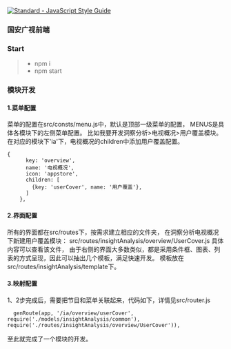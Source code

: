 [![Standard - JavaScript Style Guide](https://cdn.rawgit.com/feross/standard/master/badge.svg)](https://github.com/feross/standard)

### 国安广视前端

### Start
>* npm i
>* npm start

### 模块开发
#### 1.菜单配置
菜单的配置在src/consts/menu.js中，默认是顶部一级菜单的配置，
MENUS是具体各模块下的左侧菜单配置。
比如我要开发洞察分析>电视概况>用户覆盖模块。
在对应的模块下'ia'下，电视概况的children中添加用户覆盖配置。
```
{
      key: 'overview',
      name: '电视概况',
      icon: 'appstore',
      children: [
        {key: 'userCover', name: '用户覆盖'},
      ]
    },
```
#### 2.界面配置
所有的界面都在src/routes下，按需求建立相应的文件夹，
在洞察分析电视概况下新建用户覆盖模块：
src/routes/insightAnalysis/overview/UserCover.js
具体内容可以查看该文件，
由于右侧的界面大多数类似，都是采用条件框、图表、列表的方式呈现，因此可以抽出几个模板，满足快速开发。
模板放在src/routes/insightAnalysis/template下。

#### 3.映射配置
1、2步完成后，需要把节目和菜单关联起来，代码如下，详情见src/router.js
```
  genRoute(app, '/ia/overview/userCover', require('./models/insightAnalysis/common'), require('./routes/insightAnalysis/overview/UserCover')),
```
至此就完成了一个模块的开发。
